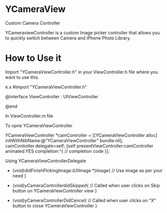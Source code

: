 YCameraView
===========

Custom Camera Controller

YCameraviewController is a custom Image picker controller that allows you to quickly switch between Camera and iPhone Photo Library.

How to Use it
=============

Import "YCameraViewController.h" in your ViewController.h file where you want to use this.

e.x
#import "YCameraViewController.h"

@interface ViewController : UIViewController <YCameraViewControllerDelegate>

@end

In ViewController.m file

To opne YCameraViewController

YCameraViewController *camController = [[YCameraViewController alloc] initWithNibName:@"YCameraViewController" bundle:nil];
    camController.delegate=self;
    [self presentViewController:camController animated:YES completion:^{
        // completion code
    }];

Using YCameraViewControllerDelegate

- (void)didFinishPickingImage:(UIImage *)image{
    // Use image as per your need
}

- (void)yCameraControllerdidSkipped{
    // Called when user clicks on Skip button on YCameraViewController view
}

- (void)yCameraControllerDidCancel{
    // Called when user clicks on "X" button to close YCameraViewController
}
